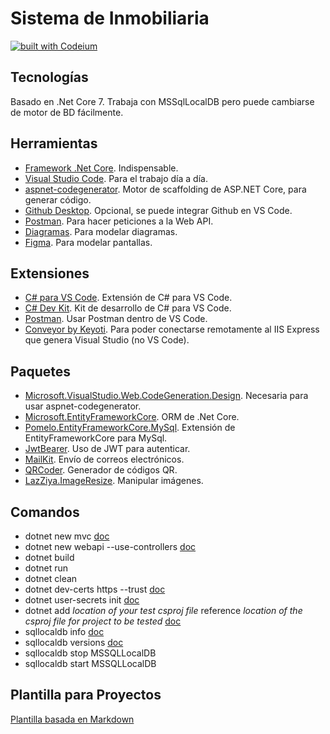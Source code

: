 # Sistema de Inmobiliaria  
[![built with Codeium](https://codeium.com/badges/main)](https://codeium.com)

## Tecnologías  
Basado en .Net Core 7. Trabaja con MSSqlLocalDB pero puede cambiarse de motor de BD fácilmente.

## Herramientas  
- [Framework .Net Core](https://dotnet.microsoft.com/download). Indispensable.
- [Visual Studio Code](https://code.visualstudio.com/download). Para el trabajo día a día.
- [aspnet-codegenerator](https://learn.microsoft.com/es-mx/aspnet/core/fundamentals/tools/dotnet-aspnet-codegenerator). Motor de scaffolding de ASP.NET Core, para generar código.
- [Github Desktop](https://desktop.github.com/). Opcional, se puede integrar Github en VS Code.
- [Postman](https://www.postman.com/downloads/). Para hacer peticiones a la Web API.
- [Diagramas](https://app.diagrams.net/). Para modelar diagramas.
- [Figma](https://www.figma.com/). Para modelar pantallas.

## Extensiones  
- [C# para VS Code](https://marketplace.visualstudio.com/items?itemName=ms-dotnettools.csharp). Extensión de C# para VS Code.
- [C# Dev Kit](https://marketplace.visualstudio.com/items?itemName=ms-dotnettools.csdevkit). Kit de desarrollo de C# para VS Code.
- [Postman](https://marketplace.visualstudio.com/items?itemName=Postman.postman-for-vscode). Usar Postman dentro de VS Code.
- [Conveyor by Keyoti](https://marketplace.visualstudio.com/items?itemName=vs-publisher-1448185.ConveyorbyKeyoti). Para poder conectarse remotamente al IIS Express que genera Visual Studio (no VS Code).

## Paquetes  
- [Microsoft.VisualStudio.Web.CodeGeneration.Design](https://www.nuget.org/packages/Microsoft.VisualStudio.Web.CodeGeneration.Design). Necesaria para usar aspnet-codegenerator.
- [Microsoft.EntityFrameworkCore](https://www.nuget.org/packages/Microsoft.EntityFrameworkCore). ORM de .Net Core.
- [Pomelo.EntityFrameworkCore.MySql](https://www.nuget.org/packages/Pomelo.EntityFrameworkCore.MySql). Extensión de EntityFrameworkCore para MySql.
- [JwtBearer](https://www.nuget.org/packages/Microsoft.AspNetCore.Authentication.JwtBearer). Uso de JWT para autenticar.
- [MailKit](nuget.org/packages/MailKit). Envío de correos electrónicos.
- [QRCoder](nuget.org/packages/QRCoder). Generador de códigos QR.
- [LazZiya.ImageResize](https://www.nuget.org/packages/LazZiya.ImageResize). Manipular imágenes.

## Comandos
- dotnet new mvc [doc](https://learn.microsoft.com/es-es/dotnet/core/tools/dotnet-new-sdk-templates#web-options)
- dotnet new webapi --use-controllers [doc](https://learn.microsoft.com/es-es/dotnet/core/tools/dotnet-new-sdk-templates#webapi)
- dotnet build
- dotnet run
- dotnet clean
- dotnet dev-certs https --trust [doc](https://learn.microsoft.com/en-us/dotnet/core/tools/dotnet-dev-certs)
- dotnet user-secrets init [doc](https://learn.microsoft.com/es-mx/aspnet/core/security/app-secrets)
- dotnet add *location of your test csproj file* reference *location of the csproj file for project to be tested* [doc](https://code.visualstudio.com/docs/csharp/testing)
- sqllocaldb info [doc](https://learn.microsoft.com/en-us/sql/database-engine/configure-windows/start-stop-pause-resume-restart-sql-server-services)
- sqllocaldb versions [doc](https://learn.microsoft.com/en-us/sql/database-engine/configure-windows/start-stop-pause-resume-restart-sql-server-services)
- sqllocaldb stop MSSQLLocalDB
- sqllocaldb start MSSQLLocalDB

## Plantilla para Proyectos
[Plantilla basada en Markdown](https://hackmd.io/@nttUoarcRQOCiYt3qgy_SQ/plantilla_proyecto)
